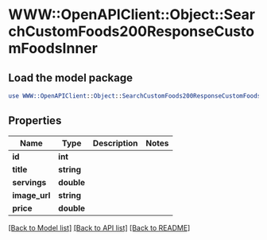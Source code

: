 # WWW::OpenAPIClient::Object::SearchCustomFoods200ResponseCustomFoodsInner

## Load the model package
```perl
use WWW::OpenAPIClient::Object::SearchCustomFoods200ResponseCustomFoodsInner;
```

## Properties
Name | Type | Description | Notes
------------ | ------------- | ------------- | -------------
**id** | **int** |  | 
**title** | **string** |  | 
**servings** | **double** |  | 
**image_url** | **string** |  | 
**price** | **double** |  | 

[[Back to Model list]](../README.md#documentation-for-models) [[Back to API list]](../README.md#documentation-for-api-endpoints) [[Back to README]](../README.md)


